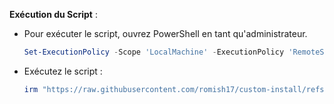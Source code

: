 **Exécution du Script** :
- Pour exécuter le script, ouvrez PowerShell en tant qu'administrateur.
  ```powershell
  Set-ExecutionPolicy -Scope 'LocalMachine' -ExecutionPolicy 'RemoteSigned'
  ```
- Exécutez le script :
  ```powershell
  irm "https://raw.githubusercontent.com/romish17/custom-install/refs/heads/main/windoz/post-install.ps1" | iex
  ```
